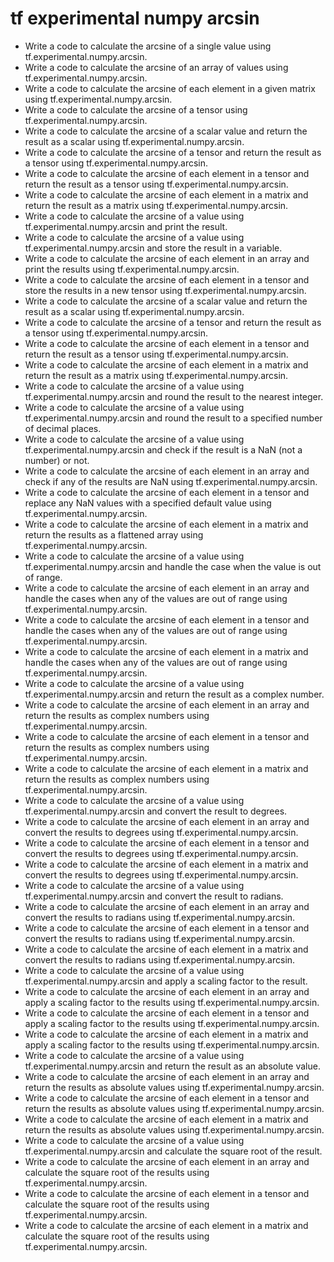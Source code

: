 # tf experimental numpy arcsin

- Write a code to calculate the arcsine of a single value using tf.experimental.numpy.arcsin.
- Write a code to calculate the arcsine of an array of values using tf.experimental.numpy.arcsin.
- Write a code to calculate the arcsine of each element in a given matrix using tf.experimental.numpy.arcsin.
- Write a code to calculate the arcsine of a tensor using tf.experimental.numpy.arcsin.
- Write a code to calculate the arcsine of a scalar value and return the result as a scalar using tf.experimental.numpy.arcsin.
- Write a code to calculate the arcsine of a tensor and return the result as a tensor using tf.experimental.numpy.arcsin.
- Write a code to calculate the arcsine of each element in a tensor and return the result as a tensor using tf.experimental.numpy.arcsin.
- Write a code to calculate the arcsine of each element in a matrix and return the result as a matrix using tf.experimental.numpy.arcsin.
- Write a code to calculate the arcsine of a value using tf.experimental.numpy.arcsin and print the result.
- Write a code to calculate the arcsine of a value using tf.experimental.numpy.arcsin and store the result in a variable.
- Write a code to calculate the arcsine of each element in an array and print the results using tf.experimental.numpy.arcsin.
- Write a code to calculate the arcsine of each element in a tensor and store the results in a new tensor using tf.experimental.numpy.arcsin.
- Write a code to calculate the arcsine of a scalar value and return the result as a scalar using tf.experimental.numpy.arcsin.
- Write a code to calculate the arcsine of a tensor and return the result as a tensor using tf.experimental.numpy.arcsin.
- Write a code to calculate the arcsine of each element in a tensor and return the result as a tensor using tf.experimental.numpy.arcsin.
- Write a code to calculate the arcsine of each element in a matrix and return the result as a matrix using tf.experimental.numpy.arcsin.
- Write a code to calculate the arcsine of a value using tf.experimental.numpy.arcsin and round the result to the nearest integer.
- Write a code to calculate the arcsine of a value using tf.experimental.numpy.arcsin and round the result to a specified number of decimal places.
- Write a code to calculate the arcsine of a value using tf.experimental.numpy.arcsin and check if the result is a NaN (not a number) or not.
- Write a code to calculate the arcsine of each element in an array and check if any of the results are NaN using tf.experimental.numpy.arcsin.
- Write a code to calculate the arcsine of each element in a tensor and replace any NaN values with a specified default value using tf.experimental.numpy.arcsin.
- Write a code to calculate the arcsine of each element in a matrix and return the results as a flattened array using tf.experimental.numpy.arcsin.
- Write a code to calculate the arcsine of a value using tf.experimental.numpy.arcsin and handle the case when the value is out of range.
- Write a code to calculate the arcsine of each element in an array and handle the cases when any of the values are out of range using tf.experimental.numpy.arcsin.
- Write a code to calculate the arcsine of each element in a tensor and handle the cases when any of the values are out of range using tf.experimental.numpy.arcsin.
- Write a code to calculate the arcsine of each element in a matrix and handle the cases when any of the values are out of range using tf.experimental.numpy.arcsin.
- Write a code to calculate the arcsine of a value using tf.experimental.numpy.arcsin and return the result as a complex number.
- Write a code to calculate the arcsine of each element in an array and return the results as complex numbers using tf.experimental.numpy.arcsin.
- Write a code to calculate the arcsine of each element in a tensor and return the results as complex numbers using tf.experimental.numpy.arcsin.
- Write a code to calculate the arcsine of each element in a matrix and return the results as complex numbers using tf.experimental.numpy.arcsin.
- Write a code to calculate the arcsine of a value using tf.experimental.numpy.arcsin and convert the result to degrees.
- Write a code to calculate the arcsine of each element in an array and convert the results to degrees using tf.experimental.numpy.arcsin.
- Write a code to calculate the arcsine of each element in a tensor and convert the results to degrees using tf.experimental.numpy.arcsin.
- Write a code to calculate the arcsine of each element in a matrix and convert the results to degrees using tf.experimental.numpy.arcsin.
- Write a code to calculate the arcsine of a value using tf.experimental.numpy.arcsin and convert the result to radians.
- Write a code to calculate the arcsine of each element in an array and convert the results to radians using tf.experimental.numpy.arcsin.
- Write a code to calculate the arcsine of each element in a tensor and convert the results to radians using tf.experimental.numpy.arcsin.
- Write a code to calculate the arcsine of each element in a matrix and convert the results to radians using tf.experimental.numpy.arcsin.
- Write a code to calculate the arcsine of a value using tf.experimental.numpy.arcsin and apply a scaling factor to the result.
- Write a code to calculate the arcsine of each element in an array and apply a scaling factor to the results using tf.experimental.numpy.arcsin.
- Write a code to calculate the arcsine of each element in a tensor and apply a scaling factor to the results using tf.experimental.numpy.arcsin.
- Write a code to calculate the arcsine of each element in a matrix and apply a scaling factor to the results using tf.experimental.numpy.arcsin.
- Write a code to calculate the arcsine of a value using tf.experimental.numpy.arcsin and return the result as an absolute value.
- Write a code to calculate the arcsine of each element in an array and return the results as absolute values using tf.experimental.numpy.arcsin.
- Write a code to calculate the arcsine of each element in a tensor and return the results as absolute values using tf.experimental.numpy.arcsin.
- Write a code to calculate the arcsine of each element in a matrix and return the results as absolute values using tf.experimental.numpy.arcsin.
- Write a code to calculate the arcsine of a value using tf.experimental.numpy.arcsin and calculate the square root of the result.
- Write a code to calculate the arcsine of each element in an array and calculate the square root of the results using tf.experimental.numpy.arcsin.
- Write a code to calculate the arcsine of each element in a tensor and calculate the square root of the results using tf.experimental.numpy.arcsin.
- Write a code to calculate the arcsine of each element in a matrix and calculate the square root of the results using tf.experimental.numpy.arcsin.